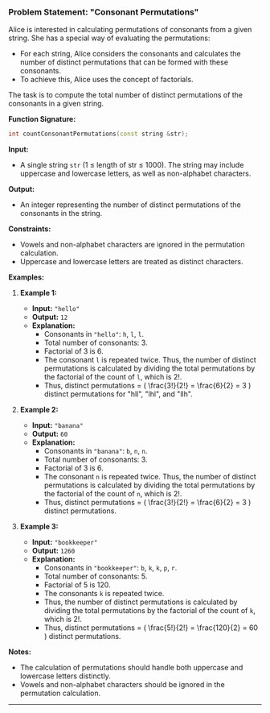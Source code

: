 ### Problem Statement: "Consonant Permutations"

Alice is interested in calculating permutations of consonants from a given string. She has a special way of evaluating the permutations:

- For each string, Alice considers the consonants and calculates the number of distinct permutations that can be formed with these consonants. 
- To achieve this, Alice uses the concept of factorials. 

The task is to compute the total number of distinct permutations of the consonants in a given string. 

**Function Signature:**

```cpp
int countConsonantPermutations(const string &str);
```

**Input:**
- A single string `str` (1 ≤ length of str ≤ 1000). The string may include uppercase and lowercase letters, as well as non-alphabet characters.

**Output:**
- An integer representing the number of distinct permutations of the consonants in the string.

**Constraints:**
- Vowels and non-alphabet characters are ignored in the permutation calculation.
- Uppercase and lowercase letters are treated as distinct characters.

**Examples:**

1. **Example 1:**
   - **Input:** `"hello"`
   - **Output:** `12`
   - **Explanation:**
     - Consonants in `"hello"`: `h`, `l`, `l`.
     - Total number of consonants: 3.
     - Factorial of 3 is 6. 
     - The consonant `l` is repeated twice. Thus, the number of distinct permutations is calculated by dividing the total permutations by the factorial of the count of `l`, which is 2!.
     - Thus, distinct permutations = \( \frac{3!}{2!} = \frac{6}{2} = 3 \) distinct permutations for "hll", "lhl", and "llh".

2. **Example 2:**
   - **Input:** `"banana"`
   - **Output:** `60`
   - **Explanation:**
     - Consonants in `"banana"`: `b`, `n`, `n`.
     - Total number of consonants: 3.
     - Factorial of 3 is 6.
     - The consonant `n` is repeated twice. Thus, the number of distinct permutations is calculated by dividing the total permutations by the factorial of the count of `n`, which is 2!.
     - Thus, distinct permutations = \( \frac{3!}{2!} = \frac{6}{2} = 3 \) distinct permutations.

3. **Example 3:**
   - **Input:** `"bookkeeper"`
   - **Output:** `1260`
   - **Explanation:**
     - Consonants in `"bookkeeper"`: `b`, `k`, `k`, `p`, `r`.
     - Total number of consonants: 5.
     - Factorial of 5 is 120.
     - The consonants `k` is repeated twice.
     - Thus, the number of distinct permutations is calculated by dividing the total permutations by the factorial of the count of `k`, which is 2!.
     - Thus, distinct permutations = \( \frac{5!}{2!} = \frac{120}{2} = 60 \) distinct permutations.

**Notes:**
- The calculation of permutations should handle both uppercase and lowercase letters distinctly.
- Vowels and non-alphabet characters should be ignored in the permutation calculation.

---
